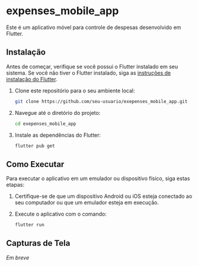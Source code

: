 # expenses_mobile_app

Este é um aplicativo móvel para controle de despesas desenvolvido em Flutter.

## Instalação

Antes de começar, verifique se você possui o Flutter instalado em seu sistema. Se você não tiver o Flutter instalado, siga as [instruções de instalação do Flutter](https://flutter.dev/docs/get-started/install).

1. Clone este repositório para o seu ambiente local:

    ```bash
    git clone https://github.com/seu-usuario/exepenses_mobile_app.git
    ```

2. Navegue até o diretório do projeto:

    ```bash
    cd exepenses_mobile_app
    ```

3. Instale as dependências do Flutter:

    ```bash
    flutter pub get
    ```

## Como Executar

Para executar o aplicativo em um emulador ou dispositivo físico, siga estas etapas:

1. Certifique-se de que um dispositivo Android ou iOS esteja conectado ao seu computador ou que um emulador esteja em execução.

2. Execute o aplicativo com o comando:

    ```bash
    flutter run
    ```

## Capturas de Tela

*Em breve*

